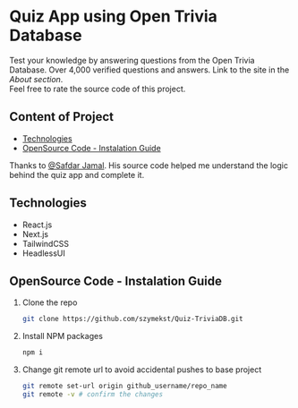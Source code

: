 # Quiz App using Open Trivia Database
Test your knowledge by answering questions from the Open Trivia Database. Over 4,000 verified questions and answers.
Link to the site in the _About section_.<br>
Feel free to rate the source code of this project.

## Content of Project
- [Technologies](#technologies)
- [OpenSource Code - Instalation Guide](#opensource-code---instalation-guide)

Thanks to [@Safdar Jamal](https://www.github.com/SafdarJamal). 
His source code helped me understand the logic behind the quiz app and complete it.

## Technologies
* React.js
* Next.js
* TailwindCSS
* HeadlessUI

## OpenSource Code - Instalation Guide
1. Clone the repo
   ```sh
   git clone https://github.com/szymekst/Quiz-TriviaDB.git
   ```
2. Install NPM packages
   ```sh
   npm i
   ```
3. Change git remote url to avoid accidental pushes to base project
   ```sh
   git remote set-url origin github_username/repo_name
   git remote -v # confirm the changes
   ```
